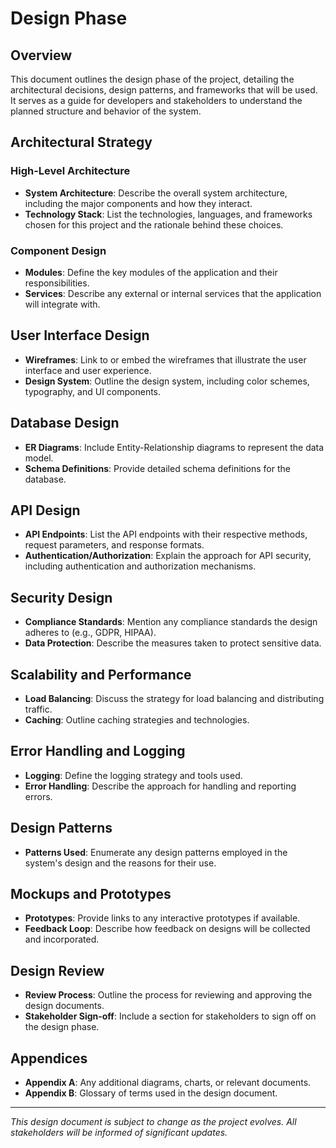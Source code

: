 # Design Phase

## Overview

This document outlines the design phase of the project, detailing the architectural decisions, design patterns, and frameworks that will be used. It serves as a guide for developers and stakeholders to understand the planned structure and behavior of the system.

## Architectural Strategy

### High-Level Architecture

- **System Architecture**: Describe the overall system architecture, including the major components and how they interact.
- **Technology Stack**: List the technologies, languages, and frameworks chosen for this project and the rationale behind these choices.

### Component Design

- **Modules**: Define the key modules of the application and their responsibilities.
- **Services**: Describe any external or internal services that the application will integrate with.

## User Interface Design

- **Wireframes**: Link to or embed the wireframes that illustrate the user interface and user experience.
- **Design System**: Outline the design system, including color schemes, typography, and UI components.

## Database Design

- **ER Diagrams**: Include Entity-Relationship diagrams to represent the data model.
- **Schema Definitions**: Provide detailed schema definitions for the database.

## API Design

- **API Endpoints**: List the API endpoints with their respective methods, request parameters, and response formats.
- **Authentication/Authorization**: Explain the approach for API security, including authentication and authorization mechanisms.

## Security Design

- **Compliance Standards**: Mention any compliance standards the design adheres to (e.g., GDPR, HIPAA).
- **Data Protection**: Describe the measures taken to protect sensitive data.

## Scalability and Performance

- **Load Balancing**: Discuss the strategy for load balancing and distributing traffic.
- **Caching**: Outline caching strategies and technologies.

## Error Handling and Logging

- **Logging**: Define the logging strategy and tools used.
- **Error Handling**: Describe the approach for handling and reporting errors.

## Design Patterns

- **Patterns Used**: Enumerate any design patterns employed in the system's design and the reasons for their use.

## Mockups and Prototypes

- **Prototypes**: Provide links to any interactive prototypes if available.
- **Feedback Loop**: Describe how feedback on designs will be collected and incorporated.

## Design Review

- **Review Process**: Outline the process for reviewing and approving the design documents.
- **Stakeholder Sign-off**: Include a section for stakeholders to sign off on the design phase.

## Appendices

- **Appendix A**: Any additional diagrams, charts, or relevant documents.
- **Appendix B**: Glossary of terms used in the design document.

---

*This design document is subject to change as the project evolves. All stakeholders will be informed of significant updates.*